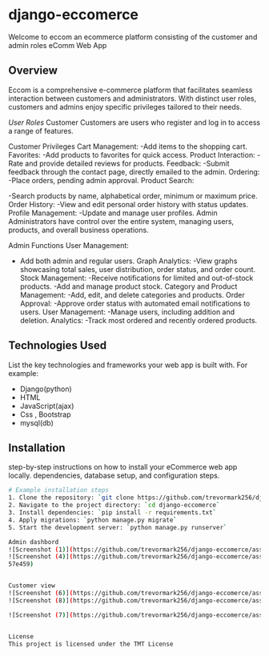 # django-eccomerce
Welcome to eccom
an ecommerce platform consisting of the customer and admin roles
eComm Web App



## Overview
Eccom is a comprehensive e-commerce platform that facilitates seamless interaction between customers and administrators. With distinct user roles, customers and admins enjoy specific privileges tailored to their needs.


*User Roles*
Customer
Customers are users who register and log in to access a range of features.

Customer Privileges
Cart Management:
-Add items to the shopping cart.
Favorites:
-Add products to favorites for quick access.
Product Interaction:
-Rate and provide detailed reviews for products.
Feedback:
-Submit feedback through the contact page, directly emailed to the admin.
Ordering:
-Place orders, pending admin approval.
Product Search:

-Search products by name, alphabetical order, minimum or maximum price.
Order History:
-View and edit personal order history with status updates.
Profile Management:
-Update and manage user profiles.
Admin
Administrators have control over the entire system, managing users, products, and overall business operations.

Admin Functions
User Management:
- Add both admin and regular users.
Graph Analytics:
-View graphs showcasing total sales, user distribution, order status, and order count.
Stock Management:
-Receive notifications for limited and out-of-stock products.
-Add and manage product stock.
Category and Product Management:
-Add, edit, and delete categories and products.
Order Approval:
-Approve order status with automated email notifications to users.
User Management:
-Manage users, including addition and deletion.
Analytics:
-Track most ordered and recently ordered products.

## Technologies Used

List the key technologies and frameworks your web app is built with. For example:
- Django(python)
- HTML
- JavaScript(ajax)
- Css , Bootstrap
- mysql(db)

## Installation

step-by-step instructions on how to install your eCommerce web app locally.  dependencies, database setup, and configuration steps.

```bash
# Example installation steps
1. Clone the repository: `git clone https://github.com/trevormark256/django-eccomerce.git`
2. Navigate to the project directory: `cd django-eccomerce`
3. Install dependencies: `pip install -r requirements.txt`
4. Apply migrations: `python manage.py migrate`
5. Start the development server: `python manage.py runserver`

Admin dashbord
![Screenshot (1)](https://github.com/trevormark256/django-eccomerce/assets/117260679/0830c2c0-cd3e-4b66-b99d-31467c9850ee)
![Screenshot (4)](https://github.com/trevormark256/django-eccomerce/assets/117260679/2e9f8739-a02b-462b-b120-3083ab![Screenshot (5)](https://github.com/trevormark256/django-eccomerce/assets/117260679/519dbaf7-9382-4b97-b832-93ea38e41004)
57e459)


Customer view
![Screenshot (6)](https://github.com/trevormark256/django-eccomerce/assets/117260679/c815004b-c83b-49fb-9dad-6b7bab33be2a)
![Screenshot (8)](https://github.com/trevormark256/django-eccomerce/assets/117260679/536f1937-19fd-4055-a7b8-a6326157c163)

![Screenshot (7)](https://github.com/trevormark256/django-eccomerce/assets/117260679/8f6541ea-7091-413a-b483-e37fc6dacf3f)


License
This project is licensed under the TMT License 
